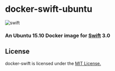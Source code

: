 # docker-swift-ubuntu

![swift](https://raw.githubusercontent.com/hamin/EventSource.Swift/master/swift-logo.png)


### An Ubuntu 15.10 Docker image for [Swift](https://swift.org) 3.0


## License

docker-swift is licensed under the [MIT License.](LICENSE.md)
